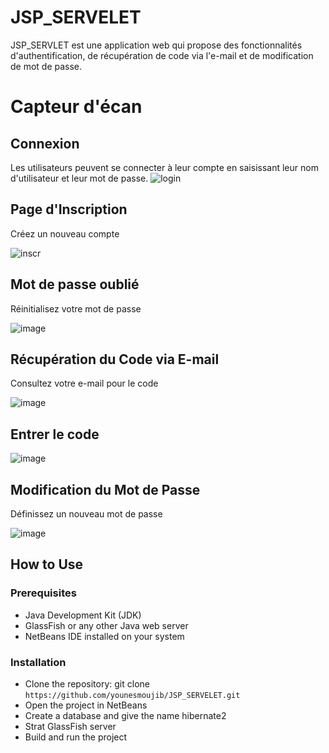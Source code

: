 # JSP_SERVELET
JSP_SERVLET est une application web qui propose des fonctionnalités d'authentification, de récupération de code via l'e-mail et de modification de mot de passe.


# Capteur d'écan


## Connexion 


Les utilisateurs peuvent se connecter à leur compte en saisissant leur nom d'utilisateur et leur mot de passe.
![login](https://github.com/younesmoujib/JSP_SERVELET/assets/132173844/edddec26-22c2-4f6b-ae00-731ad5ebf951)
## Page d'Inscription


Créez un nouveau compte


![inscr](https://github.com/younesmoujib/JSP_SERVELET/assets/132173844/ffec6724-7bcd-42a0-9127-01924f579d13)
## Mot de passe oublié


Réinitialisez votre mot de passe


![image](https://github.com/younesmoujib/JSP_SERVELET/assets/132173844/99070181-3f8d-4a5d-94df-b74b5192c5d7)
## Récupération du Code via E-mail


Consultez votre e-mail pour le code


![image](https://github.com/younesmoujib/JSP_SERVELET/assets/132173844/de47b78d-fcf2-4b91-9b6f-b69f26f29627)
## Entrer le code 


![image](https://github.com/younesmoujib/JSP_SERVELET/assets/132173844/07d5664b-1e9e-4117-aa79-3a62c01fc7c2)
## Modification du Mot de Passe

Définissez un nouveau mot de passe


![image](https://github.com/younesmoujib/JSP_SERVELET/assets/132173844/bc180248-66a2-4d1f-b319-af894892a461)

## How to Use

### Prerequisites
- Java Development Kit (JDK)
- GlassFish  or any other Java web server
- NetBeans IDE installed on your system
  
### Installation
- Clone the repository: git clone `https://github.com/younesmoujib/JSP_SERVELET.git`
- Open the project in NetBeans
- Create a database and give the name hibernate2
- Strat GlassFish server
- Build and run the project




